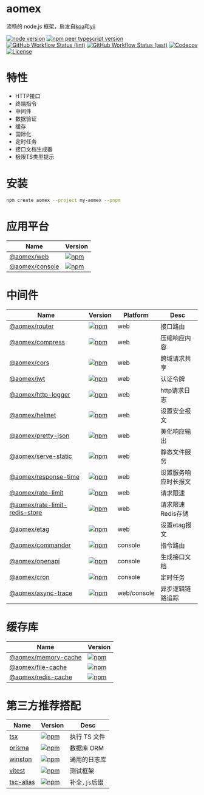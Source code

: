 # aomex

流畅的 node.js 框架，启发自[koa](https://github.com/koajs/koa)和[yii](https://github.com/yiisoft/yii2)

[![node version](https://img.shields.io/node/v/@aomex/core?logo=node.js)](https://nodejs.org)
[![npm peer typescript version](https://img.shields.io/npm/dependency-version/@aomex/core/peer/typescript?logo=typescript)](https://github.com/microsoft/TypeScript)
[![GitHub Workflow Status (lint)](https://img.shields.io/github/actions/workflow/status/aomex/aomex/lint.yml?branch=main&label=lint&logo=eslint)](https://github.com/aomex/aomex/actions/workflows/lint.yml)
[![GitHub Workflow Status (test)](https://img.shields.io/github/actions/workflow/status/aomex/aomex/test.yml?branch=main&label=test&logo=vitest)](https://github.com/aomex/aomex/actions/workflows/test.yml)
[![Codecov](https://img.shields.io/codecov/c/github/aomex/aomex?logo=codecov)](https://codecov.io/gh/aomex/aomex)
[![License](https://img.shields.io/github/license/aomex/aomex?logo=open-source-initiative)](https://github.com/aomex/aomex/blob/main/LICENSE)

# 特性

- HTTP接口
- 终端指令
- 中间件
- 数据验证
- 缓存
- 国际化
- 定时任务
- 接口文档生成器
- 极限TS类型提示

# 安装

```bash
npm create aomex --project my-aomex --pnpm
```

# 应用平台

| Name                                 | Version                                                                                             |
| ------------------------------------ | --------------------------------------------------------------------------------------------------- |
| [@aomex/web](./packages/web)         | [![npm](https://img.shields.io/npm/v/@aomex/web)](https://www.npmjs.com/package/@aomex/web)         |
| [@aomex/console](./packages/console) | [![npm](https://img.shields.io/npm/v/@aomex/console)](https://www.npmjs.com/package/@aomex/console) |

# 中间件

| Name                                                               | Version                                                                                                                           | Platform    | Desc                 |
| ------------------------------------------------------------------ | --------------------------------------------------------------------------------------------------------------------------------- | ----------- | -------------------- |
| [@aomex/router](./packages/router)                                 | [![npm](https://img.shields.io/npm/v/@aomex/router)](https://www.npmjs.com/package/@aomex/router)                                 | web         | 接口路由             |
| [@aomex/compress](./packages/compress)                             | [![npm](https://img.shields.io/npm/v/@aomex/compress)](https://www.npmjs.com/package/@aomex/compress)                             | web         | 压缩响应内容         |
| [@aomex/cors](./packages/cors)                                     | [![npm](https://img.shields.io/npm/v/@aomex/cors)](https://www.npmjs.com/package/@aomex/cors)                                     | web         | 跨域请求共享         |
| [@aomex/jwt](./packages/jwt)                                       | [![npm](https://img.shields.io/npm/v/@aomex/jwt)](https://www.npmjs.com/package/@aomex/jwt)                                       | web         | 认证令牌             |
| [@aomex/http-logger](./packages/http-logger)                       | [![npm](https://img.shields.io/npm/v/@aomex/http-logger)](https://www.npmjs.com/package/@aomex/http-logger)                       | web         | http请求日志         |
| [@aomex/helmet](./packages/helmet)                                 | [![npm](https://img.shields.io/npm/v/@aomex/helmet)](https://www.npmjs.com/package/@aomex/helmet)                                 | web         | 设置安全报文         |
| [@aomex/pretty-json](./packages/pretty-json)                       | [![npm](https://img.shields.io/npm/v/@aomex/pretty-json)](https://www.npmjs.com/package/@aomex/pretty-json)                       | web         | 美化响应输出         |
| [@aomex/serve-static](./packages/serve-static)                     | [![npm](https://img.shields.io/npm/v/@aomex/serve-static)](https://www.npmjs.com/package/@aomex/serve-static)                     | web         | 静态文件服务         |
| [@aomex/response-time](./packages/response-time)                   | [![npm](https://img.shields.io/npm/v/@aomex/response-time)](https://www.npmjs.com/package/@aomex/response-time)                   | web         | 设置服务响应时长报文 |
| [@aomex/rate-limit](./packages/rate-limit)                         | [![npm](https://img.shields.io/npm/v/@aomex/rate-limit)](https://www.npmjs.com/package/@aomex/rate-limit)                         | web         | 请求限速             |
| [@aomex/rate-limit-redis-store](./packages/rate-limit-redis-store) | [![npm](https://img.shields.io/npm/v/@aomex/rate-limit-redis-store)](https://www.npmjs.com/package/@aomex/rate-limit-redis-store) | web         | 请求限速Redis存储    |
| [@aomex/etag](./packages/etag)                                     | [![npm](https://img.shields.io/npm/v/@aomex/etag)](https://www.npmjs.com/package/@aomex/etag)                                     | web         | 设置etag报文         |
| [@aomex/commander](./packages/commander)                           | [![npm](https://img.shields.io/npm/v/@aomex/commander)](https://www.npmjs.com/package/@aomex/commander)                           | console     | 指令路由             |
| [@aomex/openapi](./packages/openapi)                               | [![npm](https://img.shields.io/npm/v/@aomex/openapi)](https://www.npmjs.com/package/@aomex/openapi)                               | console     | 生成接口文档         |
| [@aomex/cron](./packages/cron)                                     | [![npm](https://img.shields.io/npm/v/@aomex/cron)](https://www.npmjs.com/package/@aomex/cron)                                     | console     | 定时任务             |
| [@aomex/async-trace](./packages/async-trace)                       | [![npm](https://img.shields.io/npm/v/@aomex/async-trace)](https://www.npmjs.com/package/@aomex/async-trace)                       | web/console | 异步逻辑链路追踪     |

# 缓存库

| Name                                           | Version                                                                                                       |
| ---------------------------------------------- | ------------------------------------------------------------------------------------------------------------- |
| [@aomex/memory-cache](./packages/memory-cache) | [![npm](https://img.shields.io/npm/v/@aomex/memory-cache)](https://www.npmjs.com/package/@aomex/memory-cache) |
| [@aomex/file-cache](./packages/file-cache)     | [![npm](https://img.shields.io/npm/v/@aomex/file-cache)](https://www.npmjs.com/package/@aomex/file-cache)     |
| [@aomex/redis-cache](./packages/redis-cache)   | [![npm](https://img.shields.io/npm/v/@aomex/redis-cache)](https://www.npmjs.com/package/@aomex/redis-cache)   |

# 第三方推荐搭配

| Name                                                 | Version                                                                                   | Desc          |
| ---------------------------------------------------- | ----------------------------------------------------------------------------------------- | ------------- |
| [tsx](https://github.com/privatenumber/tsx)          | [![npm](https://img.shields.io/npm/v/tsx)](https://www.npmjs.com/package/tsx)             | 执行 TS 文件  |
| [prisma](https://github.com/prisma/prisma)           | [![npm](https://img.shields.io/npm/v/prisma)](https://www.npmjs.com/package/prisma)       | 数据库 ORM    |
| [winston](https://github.com/winstonjs/winston)      | [![npm](https://img.shields.io/npm/v/winston)](https://www.npmjs.com/package/winston)     | 通用的日志库  |
| [vitest](https://github.com/vitest-dev/vitest)       | [![npm](https://img.shields.io/npm/v/vitest)](https://www.npmjs.com/package/vitest)       | 测试框架      |
| [tsc-alias](https://github.com/justkey007/tsc-alias) | [![npm](https://img.shields.io/npm/v/tsc-alias)](https://www.npmjs.com/package/tsc-alias) | 补全`.js`后缀 |
